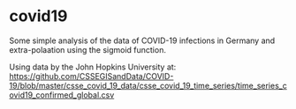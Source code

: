 # covid19

Some simple analysis of the data of COVID-19 infections in Germany and extra-polaation using the sigmoid function.

Using data by the John Hopkins University at: \
https://github.com/CSSEGISandData/COVID-19/blob/master/csse_covid_19_data/csse_covid_19_time_series/time_series_covid19_confirmed_global.csv

